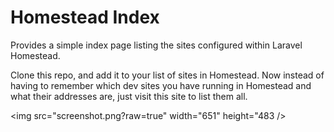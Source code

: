 # Homestead Index
Provides a simple index page listing the sites configured within Laravel Homestead.

Clone this repo, and add it to your list of sites in Homestead. Now instead of having to remember which dev sites you have running in Homestead and what their addresses are, just visit this site to list them all.

<img src="screenshot.png?raw=true" width="651" height="483 />

